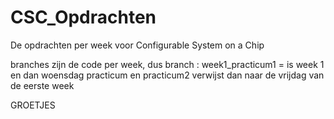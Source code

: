 # CSC_Opdrachten
De opdrachten per week voor Configurable System on a Chip

branches zijn de code per week,
dus branch : week1_practicum1 = is week 1 en dan woensdag practicum en practicum2 verwijst dan naar de vrijdag van de eerste week

GROETJES
